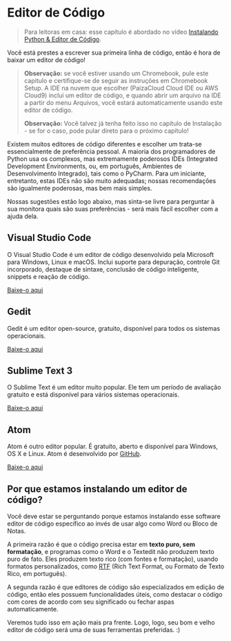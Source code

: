 # Editor de Código

> Para leitoras em casa: esse capítulo é abordado no vídeo [Instalando Python & Editor de Código](https://www.youtube.com/watch?v=pVTaqzKZCdA&t=4m43s).

Você está prestes a escrever sua primeira linha de código, então é hora de baixar um editor de código!

> **Observação:** se você estiver usando um Chromebook, pule este capitulo e certifique-se de seguir as instruções em Chromebook Setup. A IDE na nuvem que escolher (PaizaCloud Cloud IDE ou AWS Cloud9) inclui um editor de código, e quando abrir um arquivo na IDE a partir do menu Arquivos, você estará automaticamente usando este editor de código.
> 
> **Observação:** Você talvez já tenha feito isso no capítulo de Instalação - se for o caso, pode pular direto para o próximo capítulo!

Existem muitos editores de código diferentes e escolher um trata-se essencialmente de preferência pessoal. A maioria dos programadores de Python usa os complexos, mas extremamente poderosos IDEs (Integrated Development Environments, ou, em português, Ambientes de Desenvolvimento Integrado), tais como o PyCharm. Para um iniciante, entretanto, estas IDEs não são muito adequadas; nossas recomendações são igualmente poderosas, mas bem mais simples.

Nossas sugestões estão logo abaixo, mas sinta-se livre para perguntar à sua monitora quais são suas preferências - será mais fácil escolher com a ajuda dela.

## Visual Studio Code

O Visual Studio Code é um editor de código desenvolvido pela Microsoft para Windows, Linux e macOS. Inclui suporte para depuração, controle Git incorporado, destaque de sintaxe, conclusão de código inteligente, snippets e reação de código.

[Baixe-o aqui](https://code.visualstudio.com/download)

## Gedit

Gedit é um editor open-source, gratuito, disponível para todos os sistemas operacionais.

[Baixe-o aqui](https://wiki.gnome.org/Apps/Gedit#Download)

## Sublime Text 3

O Sublime Text é um editor muito popular. Ele tem um período de avaliação gratuito e está disponível para vários sistemas operacionais.

[Baixe-o aqui](https://www.sublimetext.com/3)

## Atom

Atom é outro editor popular. É gratuito, aberto e disponível para Windows, OS X e Linux. Atom é desenvolvido por [GitHub](https://github.com/).

[Baixe-o aqui](https://atom.io/)

## Por que estamos instalando um editor de código?

Você deve estar se perguntando porque estamos instalando esse software editor de código específico ao invés de usar algo como Word ou Bloco de Notas.

A primeira razão é que o código precisa estar em **texto puro, sem formatação**, e programas como o Word e o Textedit não produzem texto puro de fato. Eles produzem texto rico (com fontes e formatação), usando formatos personalizados, como [RTF](https://en.wikipedia.org/wiki/Rich_Text_Format) (Rich Text Format, ou Formato de Texto Rico, em português).

A segunda razão é que editores de código são especializados em edição de código, então eles possuem funcionalidades úteis, como destacar o código com cores de acordo com seu significado ou fechar aspas automaticamente.

Veremos tudo isso em ação mais pra frente. Logo, logo, seu bom e velho editor de código será uma de suas ferramentas preferidas. :)